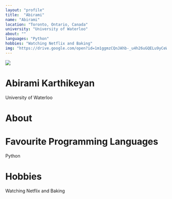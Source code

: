 ```yaml
---
layout: "profile"
title:  "Abirami"
name: "Abirami"
location: "Toronto, Ontario, Canada"
university: "University of Waterloo"
about: ""	
languages: "Python"
hobbies: "Watching Netflix and Baking"
img: "https://drive.google.com/open?id=1m1ggmzCQnJAhb-_u4h26uGQELu9yCeWc"
---
```

<div class="">
    <div class="profile-img">
        <img src="https://drive.google.com/open?id=1m1ggmzCQnJAhb-_u4h26uGQELu9yCeWc" />
    </div>
    <div class="details">
        <div class="sec-1">
            <h1 class="name">Abirami Karthikeyan</h1>
            <p>University of Waterloo</p> 
        </div> 
    
<div>
    <div class="secs">
        <h1 class="profile-heading">About</h1>
        <p></p>
    </div>
    <div class="secs">
        <h1 class="profile-heading">Favourite Programming Languages</h1>
        <p>Python</p>
    </div>
    <div class="secs">
        <h1 class="profile-heading">Hobbies</h1>
        <p>Watching Netflix and Baking</p>
    </div>    
    <div class="socials secs sec-5">
        <a href="https://www.linkedin.com/in/akansha-sakhre-21428b1ba/"><i class="fa-brands fa-xl fa-linkedin"></i></a>
        <a href="https://github.com/akanshaaa19"><i class="fa-brands fa-xl fa-github"></i></a>
        <a href="#"><i class="fa-solid fa-xl fa-calendar-day"></i></a>
    </div>
</div>